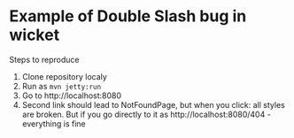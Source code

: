 # Example of Double Slash bug in wicket

Steps to reproduce

1) Clone repository localy
2) Run as `mvn jetty:run`
3) Go to http://localhost:8080
4) Second link should lead to NotFoundPage, but when you click: all styles are broken. But if you go directly to it as http://localhost:8080/404 - everything is fine 
